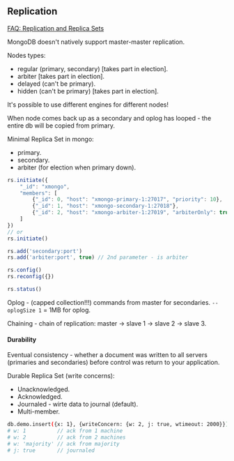 Replication
-

[FAQ: Replication and Replica Sets](http://docs.mongodb.org/manual/faq/replica-sets/)

MongoDB doesn't natively support master-master replication.

Nodes types:
* regular (primary, secondary) [takes part in election].
* arbiter [takes part in election].
* delayed (can't be primary).
* hidden (can't be primary) [takes part in election].

It's possible to use different engines for different nodes!

When node comes back up as a secondary and oplog has looped - the
entire db will be copied from primary.

Minimal Replica Set in mongo:
* primary.
* secondary.
* arbiter (for election when primary down).

````js
rs.initiate({
    "_id": "xmongo",
    "members": [
        {"_id": 0, "host": "xmongo-primary-1:27017", "priority": 10},
        {"_id": 1, "host": "xmongo-secondary-1:27018"},
        {"_id": 2, "host": "xmongo-arbiter-1:27019", "arbiterOnly": true}
    ]
})
// or
rs.initiate()

rs.add('secondary:port')
rs.add('arbiter:port', true) // 2nd parameter - is arbiter

rs.config()
rs.reconfig({})

rs.status()
````

Oplog - (capped collection!!!) commands from master for secondaries.
`--oplogSize 1` = 1MB for oplog.

Chaining - chain of replication: master -> slave 1 -> slave 2 -> slave 3.

#### Durability

Eventual consistency - whether a document was written to all servers
(primaries and secondaries) before control was return to your application.

Durable Replica Set (write concerns):
* Unacknowledged.
* Acknowledged.
* Journaled - wirte data to journal (default).
* Multi-member.

````sh
db.demo.insert({x: 1}, {writeConcern: {w: 2, j: true, wtimeout: 2000}});
# w: 1          // ack from 1 machine
# w: 2          // ack from 2 machines
# w: 'majority' // ack from majority
# j: true       // journaled
````
